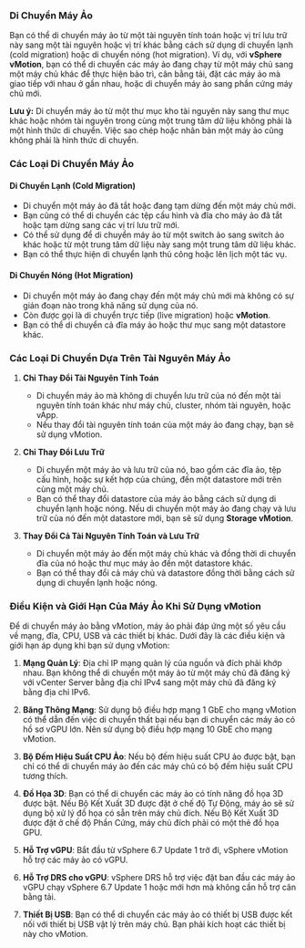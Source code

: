 ### Di Chuyển Máy Ảo

Bạn có thể di chuyển máy ảo từ một tài nguyên tính toán hoặc vị trí lưu trữ này sang một tài nguyên hoặc vị trí khác bằng cách sử dụng di chuyển lạnh (cold migration) hoặc di chuyển nóng (hot migration). Ví dụ, với **vSphere vMotion**, bạn có thể di chuyển các máy ảo đang chạy từ một máy chủ sang một máy chủ khác để thực hiện bảo trì, cân bằng tải, đặt các máy ảo mà giao tiếp với nhau ở gần nhau, hoặc di chuyển máy ảo sang phần cứng máy chủ mới.

**Lưu ý:** Di chuyển máy ảo từ một thư mục kho tài nguyên này sang thư mục khác hoặc nhóm tài nguyên trong cùng một trung tâm dữ liệu không phải là một hình thức di chuyển. Việc sao chép hoặc nhân bản một máy ảo cũng không phải là hình thức di chuyển.

### Các Loại Di Chuyển Máy Ảo

#### Di Chuyển Lạnh (Cold Migration)
- Di chuyển một máy ảo đã tắt hoặc đang tạm dừng đến một máy chủ mới.
- Bạn cũng có thể di chuyển các tệp cấu hình và đĩa cho máy ảo đã tắt hoặc tạm dừng sang các vị trí lưu trữ mới.
- Có thể sử dụng để di chuyển máy ảo từ một switch ảo sang switch ảo khác hoặc từ một trung tâm dữ liệu này sang một trung tâm dữ liệu khác.
- Bạn có thể thực hiện di chuyển lạnh thủ công hoặc lên lịch một tác vụ.

#### Di Chuyển Nóng (Hot Migration)
- Di chuyển một máy ảo đang chạy đến một máy chủ mới mà không có sự gián đoạn nào trong khả năng sử dụng của nó.
- Còn được gọi là di chuyển trực tiếp (live migration) hoặc **vMotion**.
- Bạn có thể di chuyển cả đĩa máy ảo hoặc thư mục sang một datastore khác.

### Các Loại Di Chuyển Dựa Trên Tài Nguyên Máy Ảo
1. **Chỉ Thay Đổi Tài Nguyên Tính Toán**
   - Di chuyển máy ảo mà không di chuyển lưu trữ của nó đến một tài nguyên tính toán khác như máy chủ, cluster, nhóm tài nguyên, hoặc vApp.
   - Nếu thay đổi tài nguyên tính toán của một máy ảo đang chạy, bạn sẽ sử dụng vMotion.

2. **Chỉ Thay Đổi Lưu Trữ**
   - Di chuyển một máy ảo và lưu trữ của nó, bao gồm các đĩa ảo, tệp cấu hình, hoặc sự kết hợp của chúng, đến một datastore mới trên cùng một máy chủ.
   - Bạn có thể thay đổi datastore của máy ảo bằng cách sử dụng di chuyển lạnh hoặc nóng. Nếu di chuyển một máy ảo đang chạy và lưu trữ của nó đến một datastore mới, bạn sẽ sử dụng **Storage vMotion**.

3. **Thay Đổi Cả Tài Nguyên Tính Toán và Lưu Trữ**
   - Di chuyển một máy ảo đến một máy chủ khác và đồng thời di chuyển đĩa của nó hoặc thư mục máy ảo đến một datastore khác.
   - Bạn có thể thay đổi cả máy chủ và datastore đồng thời bằng cách sử dụng di chuyển lạnh hoặc nóng.
### Điều Kiện và Giới Hạn Của Máy Ảo Khi Sử Dụng vMotion

Để di chuyển máy ảo bằng vMotion, máy ảo phải đáp ứng một số yêu cầu về mạng, đĩa, CPU, USB và các thiết bị khác. Dưới đây là các điều kiện và giới hạn áp dụng khi bạn sử dụng vMotion:

1. **Mạng Quản Lý**: Địa chỉ IP mạng quản lý của nguồn và đích phải khớp nhau. Bạn không thể di chuyển một máy ảo từ một máy chủ đã đăng ký với vCenter Server bằng địa chỉ IPv4 sang một máy chủ đã đăng ký bằng địa chỉ IPv6.

2. **Băng Thông Mạng**: Sử dụng bộ điều hợp mạng 1 GbE cho mạng vMotion có thể dẫn đến việc di chuyển thất bại nếu bạn di chuyển các máy ảo có hồ sơ vGPU lớn. Nên sử dụng bộ điều hợp mạng 10 GbE cho mạng vMotion.

3. **Bộ Đếm Hiệu Suất CPU Ảo**: Nếu bộ đếm hiệu suất CPU ảo được bật, bạn chỉ có thể di chuyển máy ảo đến các máy chủ có bộ đếm hiệu suất CPU tương thích.

4. **Đồ Họa 3D**: Bạn có thể di chuyển các máy ảo có tính năng đồ họa 3D được bật. Nếu Bộ Kết Xuất 3D được đặt ở chế độ Tự Động, máy ảo sẽ sử dụng bộ xử lý đồ họa có sẵn trên máy chủ đích. Nếu Bộ Kết Xuất 3D được đặt ở chế độ Phần Cứng, máy chủ đích phải có một thẻ đồ họa GPU.

5. **Hỗ Trợ vGPU**: Bắt đầu từ vSphere 6.7 Update 1 trở đi, vSphere vMotion hỗ trợ các máy ảo có vGPU. 

6. **Hỗ Trợ DRS cho vGPU**: vSphere DRS hỗ trợ việc đặt ban đầu các máy ảo vGPU chạy vSphere 6.7 Update 1 hoặc mới hơn mà không cần hỗ trợ cân bằng tải.

7. **Thiết Bị USB**: Bạn có thể di chuyển các máy ảo có thiết bị USB được kết nối với thiết bị USB vật lý trên máy chủ. Bạn phải kích hoạt các thiết bị này cho vMotion.

